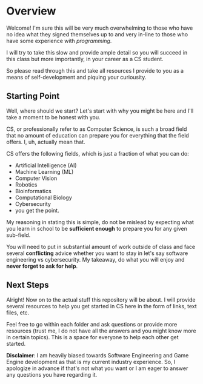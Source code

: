 # Overview

Welcome! I'm sure this will be very much overwhelming to those who have no idea what they signed themselves up to and very in-line to those who have some experience with *programming*.

I will try to take this slow and provide ample detail so you will succeed in this class but more importantly, in your career as a CS student.

So please read through this and take all resources I provide to you as a means of self-development and piquing your curiousity. 

## Starting Point

Well, where should we start? Let's start with why you might be here and I'll take a moment to be honest with you. 

CS, or professionally refer to as Computer Science, is such a broad field that no amount of education can prepare you for everything that the field offers. I, uh, actually mean that.

CS offers the following fields, which is just a fraction of what you can do:

- Artificial Intelligence (AI)
- Machine Learning (ML)
- Computer Vision
- Robotics
- Bioinformatics
- Computational Biology
- Cybersecurity
- you get the point.

My reasoning in stating this is simple, do not be mislead by expecting what you learn in school to be **sufficient enough** to prepare you for any given sub-field. 

You will need to put in substantial amount of work outside of class and face several __conflicting__ advice whether you want to stay in let's say software engineering vs cybersecurity. My takeaway, do what you will enjoy and **never forget to ask for help**. 

## Next Steps

Alright! Now on to the actual stuff this repository will be about. I will provide several resources to help you get started in CS here in the form of links, text files, etc. 

Feel free to go within each folder and ask questions or provide more resources (trust me, I do not have all the answers and you might know more in certain topics). This is a space for everyone to help each other get started. 

**Disclaimer**: I am heavily biased towards Software Engineering and Game Engine development as that is my current industry experience. So, I apologize in advance if that's not what you want or I am eager to answer any questions you have regarding it. 

